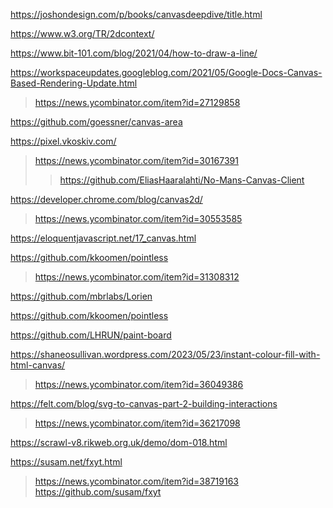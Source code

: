 https://joshondesign.com/p/books/canvasdeepdive/title.html

https://www.w3.org/TR/2dcontext/

https://www.bit-101.com/blog/2021/04/how-to-draw-a-line/

https://workspaceupdates.googleblog.com/2021/05/Google-Docs-Canvas-Based-Rendering-Update.html
> https://news.ycombinator.com/item?id=27129858

https://github.com/goessner/canvas-area

https://pixel.vkoskiv.com/
> https://news.ycombinator.com/item?id=30167391
> > https://github.com/EliasHaaralahti/No-Mans-Canvas-Client

https://developer.chrome.com/blog/canvas2d/
> https://news.ycombinator.com/item?id=30553585

https://eloquentjavascript.net/17_canvas.html

https://github.com/kkoomen/pointless
> https://news.ycombinator.com/item?id=31308312

https://github.com/mbrlabs/Lorien

https://github.com/kkoomen/pointless

https://github.com/LHRUN/paint-board

https://shaneosullivan.wordpress.com/2023/05/23/instant-colour-fill-with-html-canvas/
> https://news.ycombinator.com/item?id=36049386

https://felt.com/blog/svg-to-canvas-part-2-building-interactions
> https://news.ycombinator.com/item?id=36217098

https://scrawl-v8.rikweb.org.uk/demo/dom-018.html

https://susam.net/fxyt.html
> https://news.ycombinator.com/item?id=38719163
> https://github.com/susam/fxyt